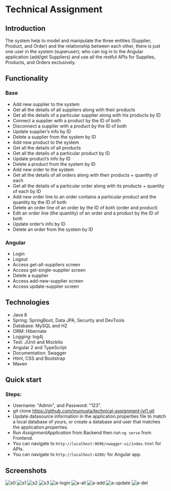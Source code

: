 # Technical Assignment


## Introduction
The system help to model and manipulate the three entities (Supplier, Product, and Order) and the relationship between each other, there is just one user in the system (superuser); who can log in to the Angular application (add/get Suppliers) and use all the restful APIs for Supplies, Products, and Orders exclusively.

## Functionality

### Base

- Add new supplier to the system
- Get all the details of all suppliers along with their products
- Get all the details of a particular supplier along with his products by ID
- Connect a supplier with a product by the ID of both
- Disconnect a supplier with a product by the ID of both
- Update supplier’s info by ID
- Delete a supplier from the system by ID
- Add new product to the system
- Get all the details of all products
- Get all the details of a particular product by ID
- Update product’s info by ID
- Delete a product from the system by ID
- Add new order to the system
- Get all the details of all orders along with their products + quantity of each
- Get all the details of a particular order along with its products + quantity of each by ID
- Add new order line to an order contains a particular product and the quantity by the ID of both
- Delete an order line of an order by the ID of both (order and product)
- Edit an order line (the quantity) of an order and a product by the ID of both
- Update order’s info by ID
- Delete an order from the system by ID

### Angular
- Login
- Logout
- Access get-all-suppliers screen
- Access get-single-supplier screen
- Delete a supplier
- Access add-new-supplier screen
- Access update-supplier screen

## Technologies

- Java 8
- Spring: SpringBoot, Data JPA, Security and DevTools
- Database: MySQL and H2
- ORM: Hibernate
- Logging: log4j
- Test: JUnit and Mockito
- Angular 2 and TypeScript
- Documentation: Swagger
- Html, CSS and Bootstrap
- Maven


 ## Quick start
 
 ### Steps:
 - Username: "Admin", and Password: "123".
 - git clone https://github.com/mumusta/technical-assignment-lvl1.git
 - Update datasource information in the application.properties file to match a local database of yours, or create a database and user that matches the application.properties.
 - Run *AssignmentApplication* from Backend then run `ng serve` from Frontend.
 - You can navigate to `http://localhost:9696/swagger-ui/index.html` for APIs.
 - You can navigate to `http://localhost:4200/` for Angular app.

## Screenshots
![s0](https://user-images.githubusercontent.com/33350449/132582532-ac220a09-e8f2-4c08-9aef-0d83f140ddc5.png)
![s1](https://user-images.githubusercontent.com/33350449/132582524-1a88898e-8666-4616-be8f-f2de91e1c4e5.png)
![s2](https://user-images.githubusercontent.com/33350449/132582521-9df5acc3-e042-4e26-adec-41c8c9bb945a.png)
![s3](https://user-images.githubusercontent.com/33350449/132582518-d805a738-81f0-426b-a6d0-44c7077857e1.png)
![a-login](https://user-images.githubusercontent.com/33350449/132582545-02240f7b-5ffa-4ab1-8d31-3e0f4a929156.png)
![a-all](https://user-images.githubusercontent.com/33350449/132582542-d064a4fe-19c1-467f-9123-78cdbcd1f891.png)
![a-add](https://user-images.githubusercontent.com/33350449/132582547-d5b3b89a-3789-467f-a7a6-78eaacf8e055.png)
![a-update](https://user-images.githubusercontent.com/33350449/132582537-5c05dbc6-9256-46eb-befd-d99cb2f231ae.png)
![a-del](https://user-images.githubusercontent.com/33350449/132582535-8d52a651-0195-498b-8a08-8e9994fdd729.png)
